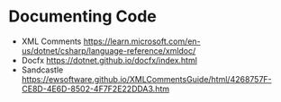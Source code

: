 # Documenting Code
- XML Comments https://learn.microsoft.com/en-us/dotnet/csharp/language-reference/xmldoc/
- Docfx https://dotnet.github.io/docfx/index.html
- Sandcastle https://ewsoftware.github.io/XMLCommentsGuide/html/4268757F-CE8D-4E6D-8502-4F7F2E22DDA3.htm
